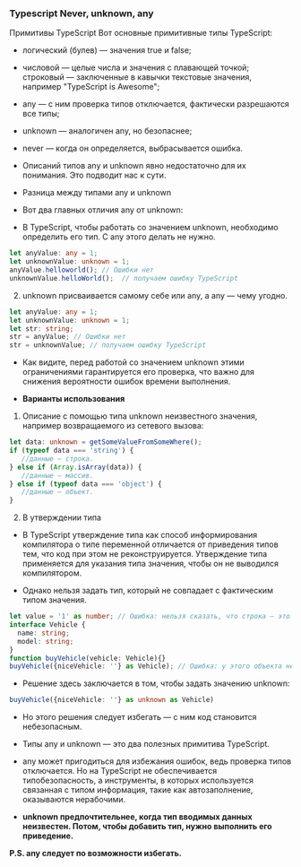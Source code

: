 ### Typescript Never, unknown, any

Примитивы TypeScript
Вот основные примитивные типы TypeScript:

- логический (булев) — значения true и false;
- числовой — целые числа и значения с плавающей точкой; строковый — заключенные в кавычки текстовые значения, например "TypeScript is Awesome";
- any — с ним проверка типов отключается, фактически разрешаются все типы;
- unknown — аналогичен any, но безопаснее;
- never — когда он определяется, выбрасывается ошибка.
- Описаний типов any и unknown явно недостаточно для их понимания. Это подводит нас к сути. 

- Разница между типами any и unknown
- Вот два главных отличия any от unknown:

- В TypeScript, чтобы работать со значением unknown, необходимо определить его тип. С any этого делать не нужно.

```typescript
let anyValue: any = 1;
let unknownValue: unknown = 1;
anyValue.helloworld(); // Ошибки нет
unknownValue.helloWorld();  // получаем ошибку TypeScript
```
2. unknown присваивается самому себе или any, а any — чему угодно.

```typescript
let anyValue: any = 1;
let unknownValue: unknown = 1;
let str: string;
str = anyValue; // Ошибки нет
str = unknownValue; // получаем ошибку TypeScript
``` 

- Как видите, перед работой со значением unknown этими ограничениями гарантируется его проверка, что важно для снижения вероятности ошибок времени выполнения.

- **Варианты использования**
1. Описание с помощью типа unknown неизвестного значения, например возвращаемого из сетевого вызова:
```typescript
let data: unknown = getSomeValueFromSomeWhere();
if (typeof data === 'string') {
   //данные — строка.
} else if (Array.isArray(data)) {
   //данные — массив.
} else if (typeof data === 'object') {
   //данные — объект.
}
``` 

2. В утверждении типа

- В TypeScript утверждение типа как способ информирования компилятора о типе переменной отличается от приведения типов тем, что код при этом не реконструируется. Утверждение типа применяется для указания типа значения, чтобы он не выводился компилятором.

- Однако нельзя задать тип, который не совпадает с фактическим типом значения.
```typescript
let value = '1' as number; // Ошибка: нельзя сказать, что строка — это число
interface Vehicle {
  name: string;
  model: string;
}
function buyVehicle(vehicle: Vehicle){}
buyVehicle({niceVehicle: ''} as Vehicle); // Ошибка: у этого объекта нет требуемых свойств интерфейса Vehicle.
``` 

- Решение здесь заключается в том, чтобы задать значению unknown:

```typescript
buyVehicle({niceVehicle: ''} as unknown as Vehicle)
``` 

- Но этого решения следует избегать — с ним код становится небезопасным.

- Типы any и unknown — это два полезных примитива TypeScript.

- any может пригодиться для избежания ошибок, ведь проверка типов отключается. Но на TypeScript не обеспечивается типобезопасность, а инструменты, в которых используется связанная с типом информация, такие как автозаполнение, оказываются нерабочими.

- **unknown предпочтительнее, когда тип вводимых данных неизвестен. Потом, чтобы добавить тип, нужно выполнить его приведение.**

**P.S. any следует по возможности избегать.**